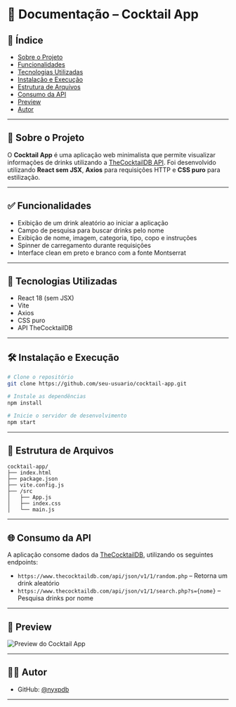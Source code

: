 # 📄 Documentação – Cocktail App

## 🧾 Índice

- [Sobre o Projeto](#sobre-o-projeto)
- [Funcionalidades](#funcionalidades)
- [Tecnologias Utilizadas](#tecnologias-utilizadas)
- [Instalação e Execução](#instalação-e-execução)
- [Estrutura de Arquivos](#estrutura-de-arquivos)
- [Consumo da API](#consumo-da-api)
- [Preview](#preview)
- [Autor](#autor)

---

## 📌 Sobre o Projeto

O **Cocktail App** é uma aplicação web minimalista que permite visualizar informações de drinks utilizando a [TheCocktailDB API](https://www.thecocktaildb.com/api.php). Foi desenvolvido utilizando **React sem JSX**, **Axios** para requisições HTTP e **CSS puro** para estilização.

---

## ✅ Funcionalidades

- Exibição de um drink aleatório ao iniciar a aplicação
- Campo de pesquisa para buscar drinks pelo nome
- Exibição de nome, imagem, categoria, tipo, copo e instruções
- Spinner de carregamento durante requisições
- Interface clean em preto e branco com a fonte Montserrat

---

## 🚀 Tecnologias Utilizadas

- React 18 (sem JSX)
- Vite
- Axios
- CSS puro
- API TheCocktailDB

---

## 🛠 Instalação e Execução

```bash
# Clone o repositório
git clone https://github.com/seu-usuario/cocktail-app.git

# Instale as dependências
npm install

# Inicie o servidor de desenvolvimento
npm start
```

---

## 📁 Estrutura de Arquivos

```
cocktail-app/
├── index.html
├── package.json
├── vite.config.js
├── /src
│   ├── App.js
│   ├── index.css
│   └── main.js
```

---

## 🌐 Consumo da API

A aplicação consome dados da [TheCocktailDB](https://www.thecocktaildb.com), utilizando os seguintes endpoints:

- `https://www.thecocktaildb.com/api/json/v1/1/random.php` – Retorna um drink aleatório
- `https://www.thecocktaildb.com/api/json/v1/1/search.php?s={nome}` – Pesquisa drinks por nome

---

## 📸 Preview

![Preview do Cocktail App](https://cdn.discordapp.com/attachments/1348395981947011112/1358707276252446720/image.png?ex=67f4d242&is=67f380c2&hm=b0fae351435995644629ceb09da941f042550180f41ebecd97dd510ca351afad)

---

## 👨‍💻 Autor

- GitHub: [@nyxpdb](https://github.com/nyxpdb)

---

